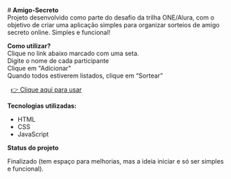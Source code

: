 <p>
    #<strong> Amigo-Secreto</strong><br>
    Projeto desenvolvido como parte do desafio da trilha ONE/Alura, com o objetivo de criar uma aplicação simples para organizar sorteios de amigo secreto online. Simples e funcional!

</p>
<p>
    <strong>Como utilizar?</strong><br>
    Clique no link abaixo marcado com uma seta.<br>
    Digite o nome de cada participante<br>
    Clique em "Adicionar"<br>
    Quando todos estiverem listados, clique em “Sortear”
</p>
<p>
    &nbsp;
    <a target="_blank" rel="noopener noreferrer" href="https://levon-rardu.github.io/Amigo-Secreto/">👉 Clique aqui para usar</a>


</p>
<p>
    <strong>Tecnologias utilizadas:</strong>
</p>
<ul>
    <li>
        HTML
    </li>
    <li>
        CSS
    </li>
    <li>
        JavaScript
    </li>
</ul>
<p>
<strong>Status do projeto</strong>
</p>
<p>
    Finalizado (tem espaço para melhorias, mas a ideia iniciar e só ser simples e funcional).<br>
    &nbsp;
</p>
